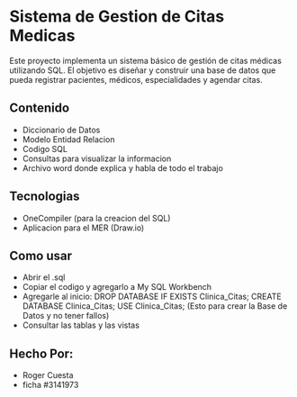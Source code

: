 # Sistema de Gestion de Citas Medicas
Este proyecto implementa un sistema básico de gestión de citas médicas utilizando SQL. El objetivo es diseñar y construir una base de datos que pueda registrar pacientes, médicos, especialidades y agendar citas.

## Contenido
- Diccionario de Datos
- Modelo Entidad Relacion
- Codigo SQL
- Consultas para visualizar la informacion
- Archivo word donde explica y habla de todo el trabajo

## Tecnologias
- OneCompiler (para la creacion del SQL)
- Aplicacion para el MER (Draw.io)

 ## Como usar
- Abrir el .sql
- Copiar el codigo y agregarlo a My SQL Workbench
- Agregarle al inicio:
DROP DATABASE IF EXISTS Clinica_Citas;
CREATE DATABASE Clinica_Citas;
USE Clinica_Citas;
(Esto para crear la Base de Datos y no tener fallos)
- Consultar las tablas y las vistas

## Hecho Por:
- Roger Cuesta
- ficha #3141973
